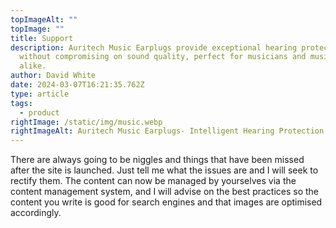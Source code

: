 ```yaml
---
topImageAlt: ""
topImage: ""
title: Support
description: Auritech Music Earplugs provide exceptional hearing protection
  without compromising on sound quality, perfect for musicians and music lovers
  alike.
author: David White
date: 2024-03-07T16:21:35.762Z
type: article
tags:
  - product
rightImage: /static/img/music.webp
rightImageAlt: Auritech Music Earplugs- Intelligent Hearing Protection for music lovers
---
```

There are always going to be niggles and things that have been missed after the site is launched.  Just tell me what the issues are and I will seek to rectify them. The content can now be managed by yourselves via the content management system, and I will advise on the best practices so the content you write is good for search engines and that images are optimised accordingly.
